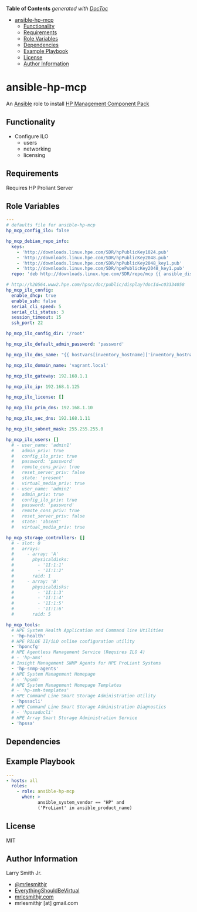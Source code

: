 <!-- START doctoc generated TOC please keep comment here to allow auto update -->
<!-- DON'T EDIT THIS SECTION, INSTEAD RE-RUN doctoc TO UPDATE -->
**Table of Contents**  *generated with [DocToc](https://github.com/thlorenz/doctoc)*

- [ansible-hp-mcp](#ansible-hp-mcp)
  - [Functionality](#functionality)
  - [Requirements](#requirements)
  - [Role Variables](#role-variables)
  - [Dependencies](#dependencies)
  - [Example Playbook](#example-playbook)
  - [License](#license)
  - [Author Information](#author-information)

<!-- END doctoc generated TOC please keep comment here to allow auto update -->

# ansible-hp-mcp

An [Ansible](https://www.ansible.com) role to install [HP Management Component Pack](https://downloads.linux.hpe.com/SDR/project/mcp/)

## Functionality

-   Configure ILO
    -   users
    -   networking
    -   licensing

## Requirements

Requires HP Proliant Server

## Role Variables

```yaml
---
# defaults file for ansible-hp-mcp
hp_mcp_config_ilo: false

hp_mcp_debian_repo_info:
  keys:
    - 'http://downloads.linux.hpe.com/SDR/hpPublicKey1024.pub'
    - 'http://downloads.linux.hpe.com/SDR/hpPublicKey2048.pub'
    - 'http://downloads.linux.hpe.com/SDR/hpPublicKey2048_key1.pub'
    - 'http://downloads.linux.hpe.com/SDR/hpePublicKey2048_key1.pub'
  repo: 'deb http://downloads.linux.hpe.com/SDR/repo/mcp {{ ansible_distribution_release|lower }}/current non-free'

# http://h20564.www2.hpe.com/hpsc/doc/public/display?docId=c03334058
hp_mcp_ilo_config:
  enable_dhcp: true
  enable_ssh: false
  serial_cli_speed: 5
  serial_cli_status: 3
  session_timeout: 15
  ssh_port: 22

hp_mcp_ilo_config_dir: '/root'

hp_mcp_ilo_default_admin_password: 'password'

hp_mcp_ilo_dns_name: "{{ hostvars[inventory_hostname]['inventory_hostname_short'] }}-ilo"

hp_mcp_ilo_domain_name: 'vagrant.local'

hp_mcp_ilo_gateway: 192.168.1.1

hp_mcp_ilo_ip: 192.168.1.125

hp_mcp_ilo_license: []

hp_mcp_ilo_prim_dns: 192.168.1.10

hp_mcp_ilo_sec_dns: 192.168.1.11

hp_mcp_ilo_subnet_mask: 255.255.255.0

hp_mcp_ilo_users: []
  # - user_name: 'admin1'
  #   admin_priv: true
  #   config_ilo_priv: true
  #   password: 'password'
  #   remote_cons_priv: true
  #   reset_server_priv: false
  #   state: 'present'
  #   virtual_media_priv: true
  # - user_name: 'admin2'
  #   admin_priv: true
  #   config_ilo_priv: true
  #   password: 'password'
  #   remote_cons_priv: true
  #   reset_server_priv: false
  #   state: 'absent'
  #   virtual_media_priv: true

hp_mcp_storage_controllers: []
  # - slot: 0
  #   arrays:
  #     - array: 'A'
  #       physicaldisks:
  #         - '1I:1:1'
  #         - '1I:1:2'
  #       raid: 1
  #     - array: 'B'
  #       physicaldisks:
  #         - '1I:1:3'
  #         - '1I:1:4'
  #         - '1I:1:5'
  #         - '1I:1:6'
  #       raid: 5

hp_mcp_tools:
  # HPE System Health Application and Command line Utilities
  - 'hp-health'
  # HPE RILOE II/iLO online configuration utility
  - 'hponcfg'
  # HPE Agentless Management Service (Requires ILO 4)
  # - 'hp-ams'
  # Insight Management SNMP Agents for HPE ProLiant Systems
  - 'hp-snmp-agents'
  # HPE System Management Homepage
  # - 'hpsmh'
  # HPE System Management Homepage Templates
  # - 'hp-smh-templates'
  # HPE Command Line Smart Storage Administration Utility
  - 'hpssacli'
  # HPE Command Line Smart Storage Administration Diagnostics
  # - 'hpssaducli'
  # HPE Array Smart Storage Administration Service
  - 'hpssa'
```

## Dependencies

## Example Playbook

```yaml
---
- hosts: all
  roles:
    - role: ansible-hp-mcp
      when: >
            ansible_system_vendor == "HP" and
            ('ProLiant' in ansible_product_name)
```

## License

MIT

## Author Information

Larry Smith Jr.

-   [@mrlesmithjr](https://www.twitter.com/mrlesmithjr)
-   [EverythingShouldBeVirtual](http://everythingshouldbevirtual.com)
-   [mrlesmithjr.com](http://mrlesmithjr.com)
-   mrlesmithjr [at] gmail.com
